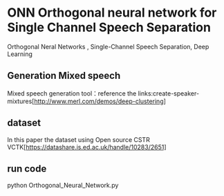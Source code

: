 # ONN Orthogonal neural network for Single Channel Speech Separation
Orthogonal Neral Networks , Single-Channel Speech Separation, Deep Learning   
## Generation Mixed speech  
Mixed speech generation tool：reference the links:create-speaker-mixtures[http://www.merl.com/demos/deep-clustering]  
## dataset  
In this paper the dataset using  Open source CSTR VCTK[https://datashare.is.ed.ac.uk/handle/10283/2651]  
## run code 
python Orthogonal_Neural_Network.py
